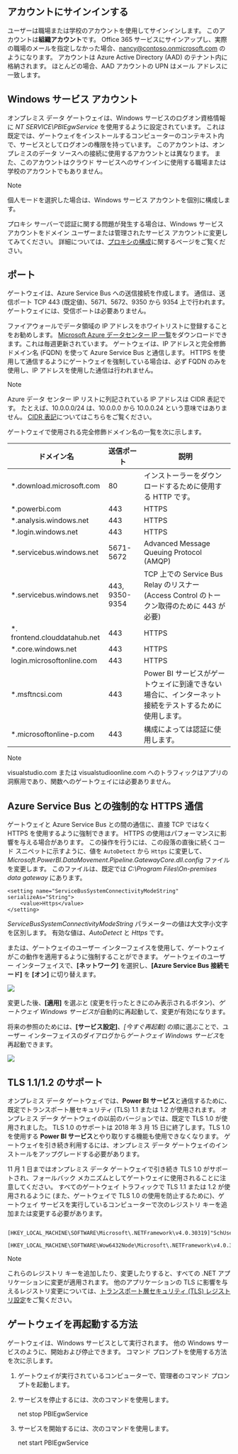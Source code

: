 ## <a name="sign-in-account"></a>アカウントにサインインする

ユーザーは職場または学校のアカウントを使用してサインインします。 このアカウントは**組織アカウント**です。 Office 365 サービスにサインアップし、実際の職場のメールを指定しなかった場合、nancy@contoso.onmicrosoft.com のようになります。 アカウントは Azure Active Directory (AAD) のテナント内に格納されます。 ほとんどの場合、AAD アカウントの UPN はメール アドレスに一致します。

## <a name="windows-service-account"></a>Windows サービス アカウント

オンプレミス データ ゲートウェイは、Windows サービスのログオン資格情報に *NT SERVICE\PBIEgwService* を使用するように設定されています。 これは既定では、ゲートウェイをインストールするコンピューターのコンテキスト内で、サービスとしてログオンの権限を持っています。 このアカウントは、オンプレミスのデータ ソースへの接続に使用するアカウントとは異なります。 また、このアカウントはクラウド サービスへのサインインに使用する職場または学校のアカウントでもありません。

> [!NOTE]
> 個人モードを選択した場合は、Windows サービス アカウントを個別に構成します。

プロキシ サーバーで認証に関する問題が発生する場合は、Windows サービス アカウントをドメイン ユーザーまたは管理されたサービス アカウントに変更してみてください。 詳細については、[プロキシの構成](../service-gateway-proxy.md#changing-the-gateway-service-account-to-a-domain-user)に関するページをご覧ください。

## <a name="ports"></a>ポート

ゲートウェイは、Azure Service Bus への送信接続を作成します。 通信は、送信ポート TCP 443 (既定値)、5671、5672、9350 から 9354 上で行われます。  ゲートウェイには、受信ポートは必要ありません。

ファイアウォールでデータ領域の IP アドレスをホワイトリストに登録することをお勧めします。 [Microsoft Azure データセンター IP 一覧](https://www.microsoft.com/download/details.aspx?id=41653)をダウンロードできます。これは毎週更新されています。 ゲートウェイは、IP アドレスと完全修飾ドメイン名 (FQDN) を使って Azure Service Bus と通信します。 HTTPS を使用して通信するようにゲートウェイを強制している場合は、必ず FQDN のみを使用し、IP アドレスを使用した通信は行われません。

> [!NOTE]
> Azure データ センター IP リストに列記されている IP アドレスは CIDR 表記です。 たとえば、10.0.0.0/24 は、10.0.0.0 から 10.0.0.24 という意味ではありません。 [CIDR 表記](http://whatismyipaddress.com/cidr)についてはこちらをご覧ください。

ゲートウェイで使用される完全修飾ドメイン名の一覧を次に示します。

| ドメイン名 | 送信ポート | 説明 |
| --- | --- | --- |
| *.download.microsoft.com |80 |インストーラーをダウンロードするために使用する HTTP です。 |
| *.powerbi.com |443 |HTTPS |
| *.analysis.windows.net |443 |HTTPS |
| *.login.windows.net |443 |HTTPS |
| *.servicebus.windows.net |5671-5672 |Advanced Message Queuing Protocol (AMQP) |
| *.servicebus.windows.net |443, 9350-9354 |TCP 上での Service Bus Relay のリスナー (Access Control のトークン取得のために 443 が必要) |
| *. frontend.clouddatahub.net |443 |HTTPS |
| *.core.windows.net |443 |HTTPS |
| login.microsoftonline.com |443 |HTTPS |
| *.msftncsi.com |443 |Power BI サービスがゲートウェイに到達できない場合に、インターネット接続をテストするために使用します。 |
| *.microsoftonline-p.com |443 |構成によっては認証に使用します。 |

> [!NOTE]
> visualstudio.com または visualstudioonline.com へのトラフィックはアプリの洞察用であり、関数へのゲートウェイには必要ありません。

## <a name="forcing-https-communication-with-azure-service-bus"></a>Azure Service Bus との強制的な HTTPS 通信

ゲートウェイと Azure Service Bus との間の通信に、直接 TCP ではなく HTTPS を使用するように強制できます。 HTTPS の使用はパフォーマンスに影響を与える場合があります。 この操作を行うには、この段落の直後に続くコード スニペットに示すように、値を `AutoDetect` から `Https` に変更して、*Microsoft.PowerBI.DataMovement.Pipeline.GatewayCore.dll.config* ファイルを変更します。 このファイルは、既定では *C:\Program Files\On-premises data gateway* にあります。

```
<setting name="ServiceBusSystemConnectivityModeString" serializeAs="String">
    <value>Https</value>
</setting>
```

*ServiceBusSystemConnectivityModeString* パラメーターの値は大文字小文字を区別します。 有効な値は、*AutoDetect* と *Https* です。

または、ゲートウェイのユーザー インターフェイスを使用して、ゲートウェイがこの動作を適用するように強制することができます。 ゲートウェイのユーザー インターフェイスで、**[ネットワーク]** を選択し、**[Azure Service Bus 接続モード]** を **[オン]** に切り替えます。

![](./media/gateway-onprem-accounts-ports-more/gw-onprem_01.png)

変更した後、**[適用]** を選ぶと (変更を行ったときにのみ表示されるボタン)、*ゲートウェイ Windows サービス*が自動的に再起動して、変更が有効になります。

将来の参照のためには、**[サービス設定]**、*[今すぐ再起動]* の順に選ぶことで、ユーザー インターフェイスのダイアログから*ゲートウェイ Windows サービス*を再起動できます。

![](./media/gateway-onprem-accounts-ports-more/gw-onprem_02.png)

## <a name="support-for-tls-1112"></a>TLS 1.1/1.2 のサポート

オンプレミス データ ゲートウェイでは、**Power BI サービス**と通信するために、既定でトランスポート層セキュリティ (TLS) 1.1 または 1.2 が使用されます。 オンプレミス データ ゲートウェイの以前のバージョンでは、既定で TLS 1.0 が使用されました。 TLS 1.0 のサポートは 2018 年 3 月 15 日に終了します。TLS 1.0 を使用する **Power BI サービス**とやり取りする機能も使用できなくなります。 ゲートウェイを引き続き利用するには、オンプレミス データ ゲートウェイのインストールをアップグレードする必要があります。

11 月 1 日まではオンプレミス データ ゲートウェイで引き続き TLS 1.0 がサポートされ、フォールバック メカニズムとしてゲートウェイに使用されることに注意してください。 すべてのゲートウェイ トラフィックで TLS 1.1 または 1.2 が使用されるように (また、ゲートウェイで TLS 1.0 の使用を防止するために)、ゲートウェイ サービスを実行しているコンピューターで次のレジストリ キーを追加または変更する必要があります。

        [HKEY_LOCAL_MACHINE\SOFTWARE\Microsoft\.NETFramework\v4.0.30319]"SchUseStrongCrypto"=dword:00000001
        [HKEY_LOCAL_MACHINE\SOFTWARE\Wow6432Node\Microsoft\.NETFramework\v4.0.30319]"SchUseStrongCrypto"=dword:00000001

> [!NOTE]
> これらのレジストリ キーを追加したり、変更したりすると、すべての .NET アプリケーションに変更が適用されます。 他のアプリケーションの TLS に影響を与えるレジストリ変更については、[トランスポート層セキュリティ (TLS) レジストリ設定](https://docs.microsoft.com/windows-server/security/tls/tls-registry-settings)をご覧ください。

## <a name="how-to-restart-the-gateway"></a>ゲートウェイを再起動する方法

ゲートウェイは、Windows サービスとして実行されます。 他の Windows サービスのように、開始および停止できます。 コマンド プロンプトを使用する方法を次に示します。

1. ゲートウェイが実行されているコンピューターで、管理者のコマンド プロンプトを起動します。
2. サービスを停止するには、次のコマンドを使用します。
   
   net stop PBIEgwService
3. サービスを開始するには、次のコマンドを使用します。
   
   net start PBIEgwService

